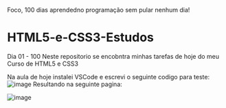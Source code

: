 Foco, 100 dias aprendedno programação sem pular nenhum dia!
# HTML5-e-CSS3-Estudos
Dia 01 - 100
Neste repositorio se encobntra minhas tarefas de hoje do meu Curso de HTML5 e CSS3

Na aula de hoje instalei VSCode e escrevi o seguinte codigo para teste:
![image](https://github.com/Mer1daAndrea/HTML5-e-CSS3-Estudos/assets/167032071/c32fa9c2-3bac-43e8-8c1a-546c7ee7a999)
Resultando na seguinte pagina:

![image](https://github.com/Mer1daAndrea/HTML5-e-CSS3-Estudos/assets/167032071/8a2f67c5-8e34-49ce-a60c-9ad017ac6e70)

